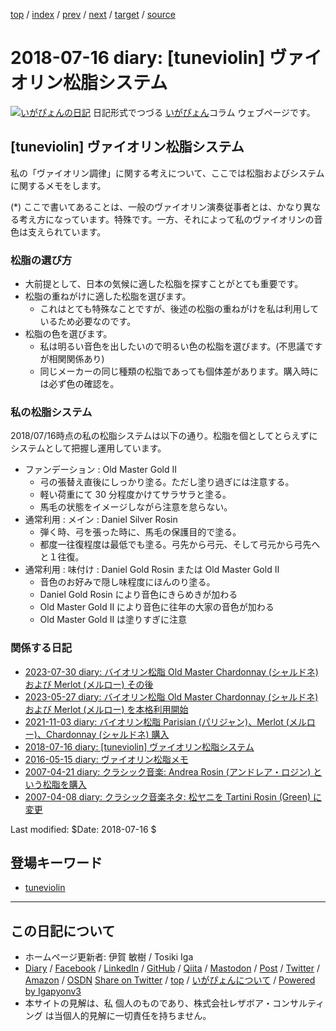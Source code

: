 [top](../index.html) 
 / [index](index.html) 
 / [prev](ig180715.html) 
 / [next](ig180731.html) 
 / [target](https://www.igapyon.jp/igapyon/diary/2018/ig180716.html) 
 / [source](https://github.com/igapyon/diary/blob/master/2018/ig180716.src.md) 

2018-07-16 diary: [tuneviolin] ヴァイオリン松脂システム
=====================================================================================================
[![いがぴょんの日記](https://www.igapyon.jp/igapyon/diary/images/iga202308_64.jpg "いがぴょん")](https://www.igapyon.jp/igapyon/diary/memo/memoigapyon.html) 日記形式でつづる [いがぴょん](https://www.igapyon.jp/igapyon/diary/memo/memoigapyon.html)コラム ウェブページです。

## [tuneviolin] ヴァイオリン松脂システム

私の「ヴァイオリン調律」に関する考えについて、ここでは松脂およびシステムに関するメモをします。

(*) ここで書いてあることは、一般のヴァイオリン演奏従事者とは、かなり異なる考え方になっています。特殊です。一方、それによって私のヴァイオリンの音色は支えられています。

### 松脂の選び方

- 大前提として、日本の気候に適した松脂を探すことがとても重要です。
- 松脂の重ねがけに適した松脂を選びます。
    - これはとても特殊なことですが、後述の松脂の重ねがけを私は利用しているため必要なのです。
- 松脂の色を選びます。
    - 私は明るい音色を出したいので明るい色の松脂を選びます。(不思議ですが相関関係あり)
    - 同じメーカーの同じ種類の松脂であっても個体差があります。購入時には必ず色の確認を。

### 私の松脂システム

2018/07/16時点の私の松脂システムは以下の通り。松脂を個としてとらえずにシステムとして把握し運用しています。

- ファンデーション : Old Master Gold II
    - 弓の張替え直後にしっかり塗る。ただし塗り過ぎには注意する。
    - 軽い荷重にて 30 分程度かけてサラサラと塗る。
    - 馬毛の状態をイメージしながら注意を怠らない。
- 通常利用 : メイン : Daniel Silver Rosin
    - 弾く時、弓を張った時に、馬毛の保護目的で塗る。
    - 都度一往復程度は最低でも塗る。弓先から弓元、そして弓元から弓先へと１往復。
- 通常利用 : 味付け : Daniel Gold Rosin または Old Master Gold II
    - 音色のお好みで隠し味程度にほんのり塗る。
    - Daniel Gold Rosin により音色にきらめきが加わる
    - Old Master Gold II により音色に往年の大家の音色が加わる
    - Old Master Gold II は塗りすぎに注意

### 関係する日記

- [2023-07-30 diary: バイオリン松脂 Old Master Chardonnay (シャルドネ) および Merlot (メルロー) その後](https://www.igapyon.jp/igapyon/diary/2023/ig230730.html)
- [2023-05-27 diary: バイオリン松脂 Old Master Chardonnay (シャルドネ) および Merlot (メルロー) を本格利用開始](https://www.igapyon.jp/igapyon/diary/2023/ig230527.html)
- [2021-11-03 diary: バイオリン松脂 Parisian (パリジャン)、Merlot (メルロー)、Chardonnay (シャルドネ) 購入](https://www.igapyon.jp/igapyon/diary/2021/ig211103.html)
- [2018-07-16 diary: [tuneviolin] ヴァイオリン松脂システム](https://www.igapyon.jp/igapyon/diary/2018/ig180716.html)
- [2016-05-15 diary: ヴァイオリン松脂メモ](https://www.igapyon.jp/igapyon/diary/2016/ig160515.html)
- [2007-04-21 diary: クラシック音楽: Andrea Rosin (アンドレア・ロジン) という松脂を購入](https://www.igapyon.jp/igapyon/diary/2007/ig070421.html)
- [2007-04-08 diary: クラシック音楽ネタ: 松ヤニを Tartini Rosin (Green) に変更](https://www.igapyon.jp/igapyon/diary/2007/ig070408.html)

Last modified: $Date: 2018-07-16 $

## 登場キーワード

* [tuneviolin](../keyword/tuneviolin.html)

----------------------------------------------------------------------------------------------------

## この日記について

* ホームページ更新者: 伊賀 敏樹 / Tosiki Iga
* [Diary](https://www.igapyon.jp/igapyon/diary/) / [Facebook](https://www.facebook.com/igapyon) / [LinkedIn](https://www.linkedin.com/in/toshikiiga) / [GitHub](https://github.com/igapyon) / [Qiita](https://qiita.com/igapyon) / [Mastodon](https://social.vivaldi.net/@igapyon) / [Post](https://post.news/igapyon) / [Twitter](https://twitter.com/ToshikiIga) / [Amazon](https://www.amazon.co.jp/%E4%BC%8A%E8%B3%80-%E6%95%8F%E6%A8%B9/e/B004LTQWCQ) / [OSDN](https://ja.osdn.net/users/iga/)
[Share on Twitter](https://twitter.com/intent/tweet?hashtags=igapyon%2Cdiary%2C%E3%81%84%E3%81%8C%E3%81%B4%E3%82%87%E3%82%93%2Ctuneviolin&text=%5Btuneviolin%5D+%E3%83%B4%E3%82%A1%E3%82%A4%E3%82%AA%E3%83%AA%E3%83%B3%E6%9D%BE%E8%84%82%E3%82%B7%E3%82%B9%E3%83%86%E3%83%A0&url=https%3A%2F%2Fwww.igapyon.jp%2Figapyon%2Fdiary%2F2018%2Fig180716.html) / [top](../index.html) / [いがぴょんについて](https://www.igapyon.jp/igapyon/diary/memo/memoigapyon.html) / [Powered by Igapyonv3](https://github.com/igapyon/igapyonv3)
* 本サイトの見解は、私 個人のものであり、株式会社レザボア・コンサルティング は当個人的見解に一切責任を持ちません。 
